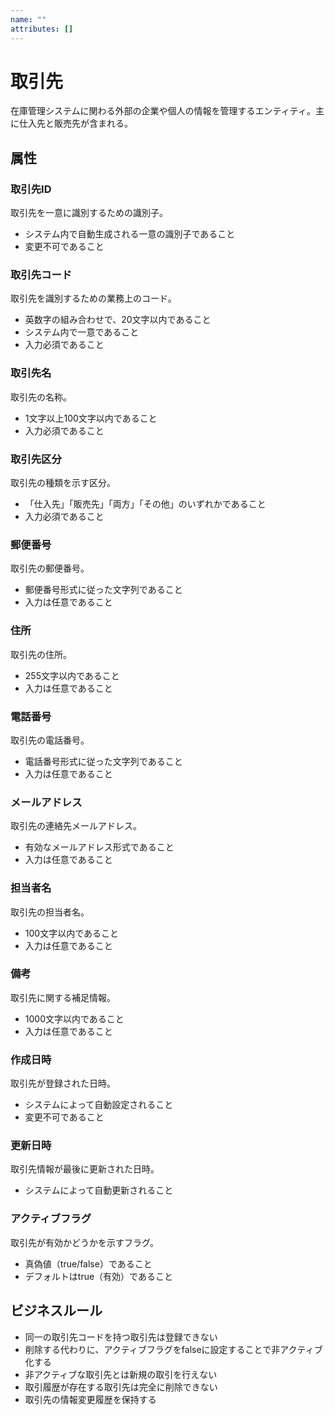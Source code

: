 ```yaml
---
name: ""
attributes: []
---
```


# 取引先

在庫管理システムに関わる外部の企業や個人の情報を管理するエンティティ。主に仕入先と販売先が含まれる。

## 属性

### 取引先ID

取引先を一意に識別するための識別子。

- システム内で自動生成される一意の識別子であること
- 変更不可であること

### 取引先コード

取引先を識別するための業務上のコード。

- 英数字の組み合わせで、20文字以内であること
- システム内で一意であること
- 入力必須であること

### 取引先名

取引先の名称。

- 1文字以上100文字以内であること
- 入力必須であること

### 取引先区分

取引先の種類を示す区分。

- 「仕入先」「販売先」「両方」「その他」のいずれかであること
- 入力必須であること

### 郵便番号

取引先の郵便番号。

- 郵便番号形式に従った文字列であること
- 入力は任意であること

### 住所

取引先の住所。

- 255文字以内であること
- 入力は任意であること

### 電話番号

取引先の電話番号。

- 電話番号形式に従った文字列であること
- 入力は任意であること

### メールアドレス

取引先の連絡先メールアドレス。

- 有効なメールアドレス形式であること
- 入力は任意であること

### 担当者名

取引先の担当者名。

- 100文字以内であること
- 入力は任意であること

### 備考

取引先に関する補足情報。

- 1000文字以内であること
- 入力は任意であること

### 作成日時

取引先が登録された日時。

- システムによって自動設定されること
- 変更不可であること

### 更新日時

取引先情報が最後に更新された日時。

- システムによって自動更新されること

### アクティブフラグ

取引先が有効かどうかを示すフラグ。

- 真偽値（true/false）であること
- デフォルトはtrue（有効）であること

## ビジネスルール

- 同一の取引先コードを持つ取引先は登録できない
- 削除する代わりに、アクティブフラグをfalseに設定することで非アクティブ化する
- 非アクティブな取引先とは新規の取引を行えない
- 取引履歴が存在する取引先は完全に削除できない
- 取引先の情報変更履歴を保持する
